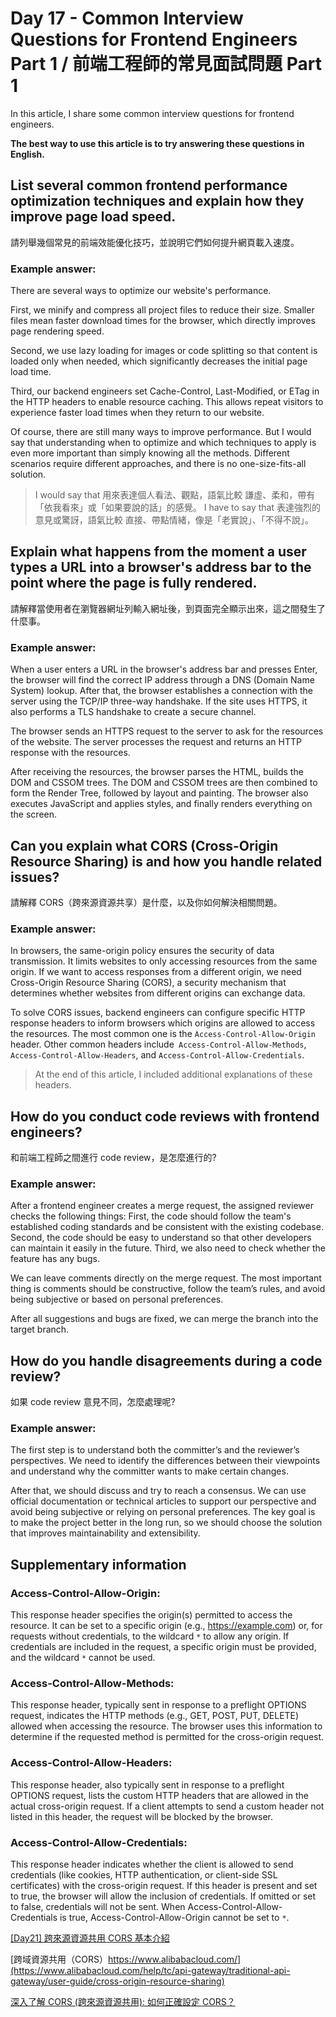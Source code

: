 # Day 17 - Common Interview Questions for Frontend Engineers Part 1 / 前端工程師的常見面試問題 Part 1

In this article, I share some common interview questions for frontend engineers.

**The best way to use this article is to try answering these questions in English.**

## List several common frontend performance optimization techniques and explain how they improve page load speed.

請列舉幾個常見的前端效能優化技巧，並說明它們如何提升網頁載入速度。

### Example answer:

There are several ways to optimize our website's performance.

First, we minify and compress all project files to reduce their size. Smaller files mean faster download times for the browser, which directly improves page rendering speed.

Second, we use lazy loading for images or code splitting so that content is loaded only when needed, which significantly decreases the initial page load time.

Third, our backend engineers set Cache-Control, Last-Modified, or ETag in the HTTP headers to enable resource caching. This allows repeat visitors to experience faster load times when they return to our website.

Of course, there are still many ways to improve performance. But I would say that understanding when to optimize and which techniques to apply is even more important than simply knowing all the methods. Different scenarios require different approaches, and there is no one-size-fits-all solution.

> I would say that 用來表達個人看法、觀點，語氣比較 謙虛、柔和，帶有「依我看來」或「如果要說的話」的感覺。
> I have to say that 表達強烈的意見或驚訝，語氣比較 直接、帶點情緒，像是「老實說」、「不得不說」。

## Explain what happens from the moment a user types a URL into a browser's address bar to the point where the page is fully rendered.

請解釋當使用者在瀏覽器網址列輸入網址後，到頁面完全顯示出來，這之間發生了什麼事。

### Example answer:

When a user enters a URL in the browser's address bar and presses Enter, the browser will find the correct IP address through a DNS (Domain Name System) lookup. After that, the browser establishes a connection with the server using the TCP/IP three-way handshake. If the site uses HTTPS, it also performs a TLS handshake to create a secure channel.

The browser sends an HTTPS request to the server to ask for the resources of the website. The server processes the request and returns an HTTP response with the resources.

After receiving the resources, the browser parses the HTML, builds the DOM and CSSOM trees. The DOM and CSSOM trees are then combined to form the Render Tree, followed by layout and painting. The browser also executes JavaScript and applies styles, and finally renders everything on the screen.

## Can you explain what CORS (Cross-Origin Resource Sharing) is and how you handle related issues?

請解釋 CORS（跨來源資源共享）是什麼，以及你如何解決相關問題。

### Example answer:

In browsers, the same-origin policy ensures the security of data transmission. It limits websites to only accessing resources from the same origin. If we want to access responses from a different origin, we need Cross-Origin Resource Sharing (CORS), a security mechanism that determines whether websites from different origins can exchange data.

To solve CORS issues, backend engineers can configure specific HTTP response headers to inform browsers which origins are allowed to access the resources. The most common one is the `Access-Control-Allow-Origin` header. Other common headers include` Access-Control-Allow-Methods`, `Access-Control-Allow-Headers`, and `Access-Control-Allow-Credentials`.

> At the end of this article, I included additional explanations of these headers.

## How do you conduct code reviews with frontend engineers?

和前端工程師之間進行 code review，是怎麼進行的?

### Example answer:

After a frontend engineer creates a merge request, the assigned reviewer checks the following things:
First, the code should follow the team's established coding standards and be consistent with the existing codebase.
Second, the code should be easy to understand so that other developers can maintain it easily in the future.
Third, we also need to check whether the feature has any bugs.

We can leave comments directly on the merge request. The most important thing is comments should be constructive, follow the team’s rules, and avoid being subjective or based on personal preferences.

After all suggestions and bugs are fixed, we can merge the branch into the target branch.

## How do you handle disagreements during a code review?

如果 code review 意見不同，怎麼處理呢?

### Example answer:

The first step is to understand both the committer’s and the reviewer’s perspectives. We need to identify the differences between their viewpoints and understand why the committer wants to make certain changes.

After that, we should discuss and try to reach a consensus. We can use official documentation or technical articles to support our perspective and avoid being subjective or relying on personal preferences. The key goal is to make the project better in the long run, so we should choose the solution that improves maintainability and extensibility.

## Supplementary information

### Access-Control-Allow-Origin:

This response header specifies the origin(s) permitted to access the resource. It can be set to a specific origin (e.g., https://example.com) or, for requests without credentials, to the wildcard `*` to allow any origin. If credentials are included in the request, a specific origin must be provided, and the wildcard `*` cannot be used.

### Access-Control-Allow-Methods:

This response header, typically sent in response to a preflight OPTIONS request, indicates the HTTP methods (e.g., GET, POST, PUT, DELETE) allowed when accessing the resource. The browser uses this information to determine if the requested method is permitted for the cross-origin request.

### Access-Control-Allow-Headers:

This response header, also typically sent in response to a preflight OPTIONS request, lists the custom HTTP headers that are allowed in the actual cross-origin request. If a client attempts to send a custom header not listed in this header, the request will be blocked by the browser.

### Access-Control-Allow-Credentials:

This response header indicates whether the client is allowed to send credentials (like cookies, HTTP authentication, or client-side SSL certificates) with the cross-origin request. If this header is present and set to true, the browser will allow the inclusion of credentials. If omitted or set to false, credentials will not be sent. When Access-Control-Allow-Credentials is true, Access-Control-Allow-Origin cannot be set to `*`.

[[Day21] 跨來源資源共用 CORS 基本介紹](https://ithelp.ithome.com.tw/articles/10323953)

[跨域資源共用（CORS）https://www.alibabacloud.com/](https://www.alibabacloud.com/help/tc/api-gateway/traditional-api-gateway/user-guide/cross-origin-resource-sharing)

[深入了解 CORS (跨來源資源共用): 如何正確設定 CORS？](https://www.shubo.io/what-is-cors/)
